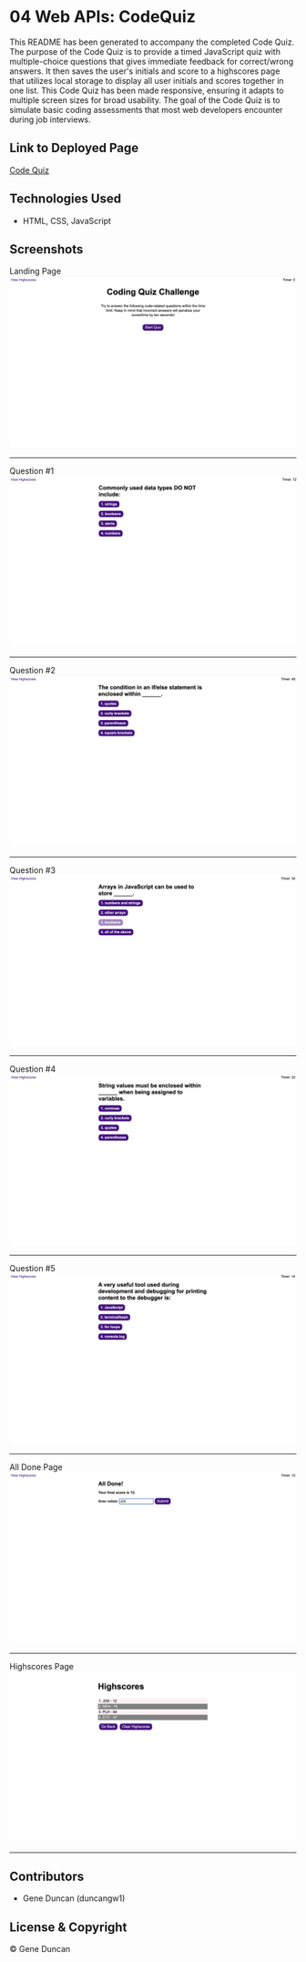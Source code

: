 # 04 Web APIs: CodeQuiz

This README has been generated to accompany the completed Code Quiz. The purpose of the Code Quiz is to provide a timed JavaScript quiz with multiple-choice questions that gives immediate feedback for correct/wrong answers. It then saves the user's initials and score to a highscores page that utilizes local storage to display all user initials and scores together in one list. This Code Quiz has been made responsive, ensuring it adapts to multiple screen sizes for broad usability. The goal of the Code Quiz is to simulate basic coding assessments that most web developers encounter during job interviews.

## Link to Deployed Page

[Code Quiz](https://duncangw1.github.io/CodeQuiz/)

## Technologies Used

- HTML, CSS, JavaScript

## Screenshots

Landing Page
<img src="assets/images/LandingPage.png" alt="Landing Page">

---

Question #1
<img src="assets/images/Question1.png" alt="Question #1">

---

Question #2
<img src="assets/images/Question2.png" alt="Question #2">

---

Question #3
<img src="assets/images/Question3.png" alt="Question #3">

---

Question #4
<img src="assets/images/Question4.png" alt="Question #4">

---

Question #5
<img src="assets/images/Question5.png" alt="Question #5">

---

All Done Page
<img src="assets/images/AllDonePage.png" alt="All Done Page">

---

Highscores Page
<img src="assets/images/HighscoresPage.png" alt="Highscores Page">

---

## Contributors

- Gene Duncan (duncangw1)

## License & Copyright

© Gene Duncan

